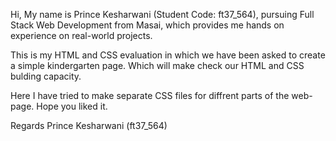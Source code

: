 Hi, My name is Prince Kesharwani (Student Code: ft37_564), pursuing Full Stack Web Development from Masai, which provides me hands on experience on real-world projects.

This is my HTML and CSS evaluation in which we have been asked to create a simple kindergarten page. Which will make check our HTML and CSS bulding capacity. 

Here I have tried to make separate CSS files for diffrent parts of the web-page. Hope you liked it. 

Regards
Prince Kesharwani
(ft37_564)